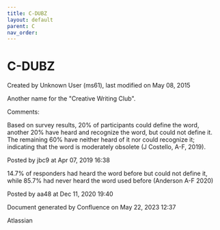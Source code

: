 ```yaml
---
title: C-DUBZ
layout: default
parent: C
nav_order:
---
```


# C-DUBZ

Created by  Unknown User (ms61), last modified on May 08, 2015

Another name for the &quot;Creative Writing Club&quot;.

Comments:

Based on survey results, 20% of participants could define the word, another 20% have heard and recognize the word, but could not define it.  The remaining 60% have neither heard of it nor could recognize it; indicating that the word is moderately obsolete (J Costello, A-F, 2019).

Posted by jbc9 at Apr 07, 2019 16:38

14.7% of responders had heard the word before but could not define it, while 85.7% had never heard the word used before (Anderson A-F 2020)

Posted by aa48 at Dec 11, 2020 19:40

Document generated by Confluence on May 22, 2023 12:37

Atlassian
